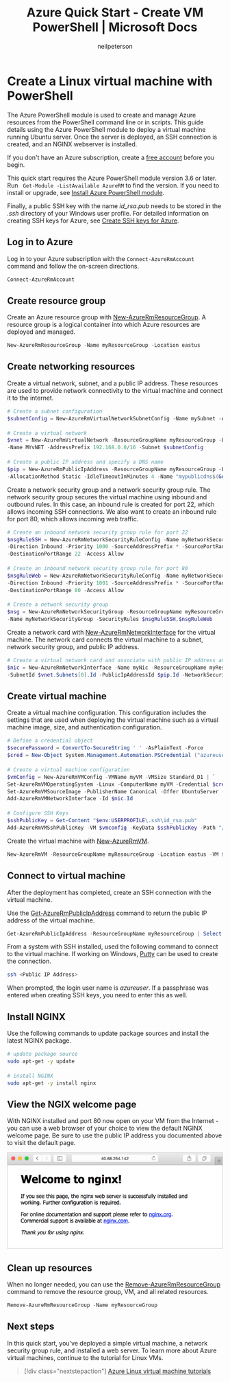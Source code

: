 ﻿---
title: Azure Quick Start - Create VM PowerShell | Microsoft Docs
description: Quickly learn to create a Linux virtual machines with PowerShell
services: virtual-machines-linux
documentationcenter: virtual-machines
author: neilpeterson
manager: timlt
editor: tysonn
tags: azure-resource-manager

ms.assetid: 
ms.service: virtual-machines-linux
ms.devlang: na
ms.topic: quickstart
ms.tgt_pltfrm: vm-linux
ms.workload: infrastructure
ms.date: 10/13/2017
ms.author: nepeters
ms.custom: mvc
---

# Create a Linux virtual machine with PowerShell

The Azure PowerShell module is used to create and manage Azure resources from the PowerShell command line or in scripts. This guide details using the Azure PowerShell module to deploy a virtual machine running Ubuntu server. Once the server is deployed, an SSH connection is created, and an NGINX webserver is installed.

If you don't have an Azure subscription, create a [free account](https://azure.microsoft.com/free/?WT.mc_id=A261C142F) before you begin.

This quick start requires the Azure PowerShell module version 3.6 or later. Run ` Get-Module -ListAvailable AzureRM` to find the version. If you need to install or upgrade, see [Install Azure PowerShell module](/powershell/azure/install-azurerm-ps).

Finally, a public SSH key with the name *id_rsa.pub* needs to be stored in the *.ssh* directory of your Windows user profile. For detailed information on creating SSH keys for Azure, see [Create SSH keys for Azure](mac-create-ssh-keys.md?toc=%2fazure%2fvirtual-machines%2flinux%2ftoc.json).


## Log in to Azure

Log in to your Azure subscription with the `Connect-AzureRmAccount` command and follow the on-screen directions.

```powershell
Connect-AzureRmAccount
```

## Create resource group

Create an Azure resource group with [New-AzureRmResourceGroup](/powershell/module/azurerm.resources/new-azurermresourcegroup). A resource group is a logical container into which Azure resources are deployed and managed.

```powershell
New-AzureRmResourceGroup -Name myResourceGroup -Location eastus
```

## Create networking resources

Create a virtual network, subnet, and a public IP address. These resources are used to provide network connectivity to the virtual machine and connect it to the internet.

```powershell
# Create a subnet configuration
$subnetConfig = New-AzureRmVirtualNetworkSubnetConfig -Name mySubnet -AddressPrefix 192.168.1.0/24

# Create a virtual network
$vnet = New-AzureRmVirtualNetwork -ResourceGroupName myResourceGroup -Location eastus `
-Name MYvNET -AddressPrefix 192.168.0.0/16 -Subnet $subnetConfig

# Create a public IP address and specify a DNS name
$pip = New-AzureRmPublicIpAddress -ResourceGroupName myResourceGroup -Location eastus `
-AllocationMethod Static -IdleTimeoutInMinutes 4 -Name "mypublicdns$(Get-Random)"
```

Create a network security group and a network security group rule. The network security group secures the virtual machine using inbound and outbound rules. In this case, an inbound rule is created for port 22, which allows incoming SSH connections. We also want to create an inbound rule for port 80, which allows incoming web traffic.

```powershell
# Create an inbound network security group rule for port 22
$nsgRuleSSH = New-AzureRmNetworkSecurityRuleConfig -Name myNetworkSecurityGroupRuleSSH  -Protocol Tcp `
-Direction Inbound -Priority 1000 -SourceAddressPrefix * -SourcePortRange * -DestinationAddressPrefix * `
-DestinationPortRange 22 -Access Allow

# Create an inbound network security group rule for port 80
$nsgRuleWeb = New-AzureRmNetworkSecurityRuleConfig -Name myNetworkSecurityGroupRuleWWW  -Protocol Tcp `
-Direction Inbound -Priority 1001 -SourceAddressPrefix * -SourcePortRange * -DestinationAddressPrefix * `
-DestinationPortRange 80 -Access Allow

# Create a network security group
$nsg = New-AzureRmNetworkSecurityGroup -ResourceGroupName myResourceGroup -Location eastus `
-Name myNetworkSecurityGroup -SecurityRules $nsgRuleSSH,$nsgRuleWeb
```

Create a network card with [New-AzureRmNetworkInterface](/powershell/module/azurerm.network/new-azurermnetworkinterface) for the virtual machine. The network card connects the virtual machine to a subnet, network security group, and public IP address.

```powershell
# Create a virtual network card and associate with public IP address and NSG
$nic = New-AzureRmNetworkInterface -Name myNic -ResourceGroupName myResourceGroup -Location eastus `
-SubnetId $vnet.Subnets[0].Id -PublicIpAddressId $pip.Id -NetworkSecurityGroupId $nsg.Id
```

## Create virtual machine

Create a virtual machine configuration. This configuration includes the settings that are used when deploying the virtual machine such as a virtual machine image, size, and authentication configuration.

```powershell
# Define a credential object
$securePassword = ConvertTo-SecureString ' ' -AsPlainText -Force
$cred = New-Object System.Management.Automation.PSCredential ("azureuser", $securePassword)

# Create a virtual machine configuration
$vmConfig = New-AzureRmVMConfig -VMName myVM -VMSize Standard_D1 | `
Set-AzureRmVMOperatingSystem -Linux -ComputerName myVM -Credential $cred -DisablePasswordAuthentication | `
Set-AzureRmVMSourceImage -PublisherName Canonical -Offer UbuntuServer -Skus 16.04-LTS -Version latest | `
Add-AzureRmVMNetworkInterface -Id $nic.Id

# Configure SSH Keys
$sshPublicKey = Get-Content "$env:USERPROFILE\.ssh\id_rsa.pub"
Add-AzureRmVMSshPublicKey -VM $vmconfig -KeyData $sshPublicKey -Path "/home/azureuser/.ssh/authorized_keys"
```

Create the virtual machine with [New-AzureRmVM](/powershell/module/azurerm.compute/new-azurermvm).

```powershell
New-AzureRmVM -ResourceGroupName myResourceGroup -Location eastus -VM $vmConfig
```

## Connect to virtual machine

After the deployment has completed, create an SSH connection with the virtual machine.

Use the [Get-AzureRmPublicIpAddress](/powershell/module/azurerm.network/get-azurermpublicipaddress) command to return the public IP address of the virtual machine.

```powershell
Get-AzureRmPublicIpAddress -ResourceGroupName myResourceGroup | Select IpAddress
```

From a system with SSH installed, used the following command to connect to the virtual machine. If working on Windows, [Putty](https://docs.microsoft.com/azure/virtual-machines/virtual-machines-linux-ssh-from-windows?toc=%2fazure%2fvirtual-machines%2flinux%2ftoc.json#create-a-private-key-for-putty) can be used to create the connection. 

```bash 
ssh <Public IP Address>
```

When prompted, the login user name is *azureuser*. If a passphrase was entered when creating SSH keys, you need to enter this as well.


## Install NGINX

Use the following commands to update package sources and install the latest NGINX package. 

```bash 
# update package source
sudo apt-get -y update

# install NGINX
sudo apt-get -y install nginx
```

## View the NGIX welcome page

With NGINX installed and port 80 now open on your VM from the Internet - you can use a web browser of your choice to view the default NGINX welcome page. Be sure to use the public IP address you documented above to visit the default page. 

![NGINX default site](./media/quick-create-cli/nginx.png) 

## Clean up resources

When no longer needed, you can use the [Remove-AzureRmResourceGroup](/powershell/module/azurerm.resources/remove-azurermresourcegroup) command to remove the resource group, VM, and all related resources.

```powershell
Remove-AzureRmResourceGroup -Name myResourceGroup
```

## Next steps

In this quick start, you’ve deployed a simple virtual machine, a network security group rule, and installed a web server. To learn more about Azure virtual machines, continue to the tutorial for Linux VMs.

> [!div class="nextstepaction"]
> [Azure Linux virtual machine tutorials](./tutorial-manage-vm.md)
